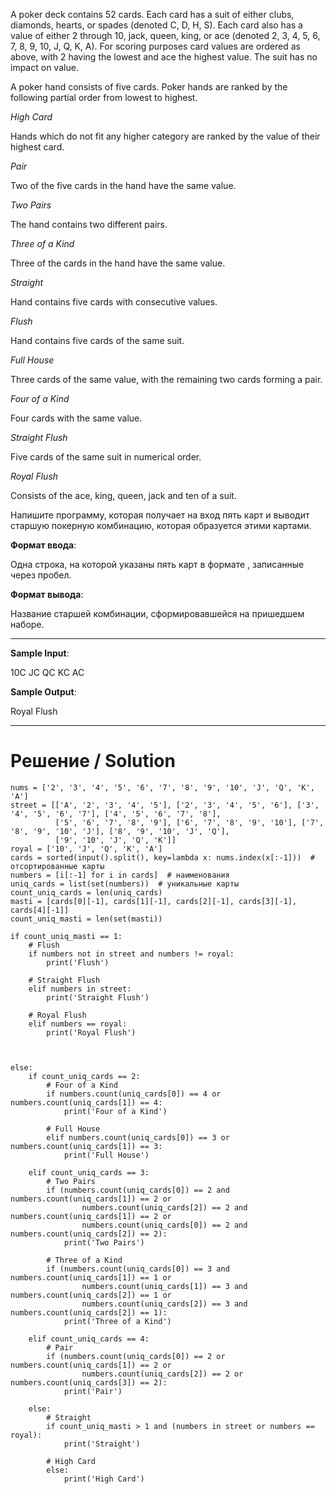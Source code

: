 A poker deck contains 52 cards. Each card has a suit of either clubs, diamonds, hearts, or spades (denoted C, D, H, S). Each card also has a value of either 2 through 10, jack, queen, king, or ace (denoted 2, 3, 4, 5, 6, 7, 8, 9, 10, J, Q, K, A). For scoring purposes card values are ordered as above, with 2 having the lowest and ace the highest value. The suit has no impact on value.

A poker hand consists of five cards. Poker hands are ranked by the following partial order from lowest to highest.


*High Card*

Hands which do not fit any higher category are ranked by the value of their highest card.

*Pair*

Two of the five cards in the hand have the same value.

*Two Pairs*

The hand contains two different pairs.

*Three of a Kind*

Three of the cards in the hand have the same value.

*Straight*

Hand contains five cards with consecutive values.

*Flush*

Hand contains five cards of the same suit.

*Full House*

Three cards of the same value, with the remaining two cards forming a pair.

*Four of a Kind*

Four cards with the same value.

*Straight Flush*

Five cards of the same suit in numerical order.

*Royal Flush*

Consists of the ace, king, queen, jack and ten of a suit.


﻿Напишите программу, которая получает на вход пять карт и выводит старшую покерную комбинацию, которая образуется этими картами.

**Формат ввода**:

Одна строка, на которой указаны пять карт в формате <value><suit>, записанные через пробел.

**Формат вывода**:

Название старшей комбинации, сформировавшейся на пришедшем наборе.

---

**Sample Input**:

10C JC QC KC AC

**Sample Output**:

Royal Flush

---

# Решение / Solution

```
nums = ['2', '3', '4', '5', '6', '7', '8', '9', '10', 'J', 'Q', 'K', 'A']
street = [['A', '2', '3', '4', '5'], ['2', '3', '4', '5', '6'], ['3', '4', '5', '6', '7'], ['4', '5', '6', '7', '8'],
          ['5', '6', '7', '8', '9'], ['6', '7', '8', '9', '10'], ['7', '8', '9', '10', 'J'], ['8', '9', '10', 'J', 'Q'],
          ['9', '10', 'J', 'Q', 'K']]
royal = ['10', 'J', 'Q', 'K', 'A']
cards = sorted(input().split(), key=lambda x: nums.index(x[:-1]))  # отсортированные карты
numbers = [i[:-1] for i in cards]  # наименования
uniq_cards = list(set(numbers))  # уникальные карты
count_uniq_cards = len(uniq_cards)
masti = [cards[0][-1], cards[1][-1], cards[2][-1], cards[3][-1], cards[4][-1]]
count_uniq_masti = len(set(masti))

if count_uniq_masti == 1:
    # Flush
    if numbers not in street and numbers != royal:
        print('Flush')

    # Straight Flush
    elif numbers in street:
        print('Straight Flush')

    # Royal Flush
    elif numbers == royal:
        print('Royal Flush')



else:
    if count_uniq_cards == 2:
        # Four of a Kind
        if numbers.count(uniq_cards[0]) == 4 or numbers.count(uniq_cards[1]) == 4:
            print('Four of a Kind')

        # Full House
        elif numbers.count(uniq_cards[0]) == 3 or numbers.count(uniq_cards[1]) == 3:
            print('Full House')

    elif count_uniq_cards == 3:
        # Two Pairs
        if (numbers.count(uniq_cards[0]) == 2 and numbers.count(uniq_cards[1]) == 2 or
                numbers.count(uniq_cards[2]) == 2 and numbers.count(uniq_cards[1]) == 2 or
                numbers.count(uniq_cards[0]) == 2 and numbers.count(uniq_cards[2]) == 2):
            print('Two Pairs')

        # Three of a Kind
        if (numbers.count(uniq_cards[0]) == 3 and numbers.count(uniq_cards[1]) == 1 or
                numbers.count(uniq_cards[1]) == 3 and numbers.count(uniq_cards[2]) == 1 or
                numbers.count(uniq_cards[2]) == 3 and numbers.count(uniq_cards[2]) == 1):
            print('Three of a Kind')

    elif count_uniq_cards == 4:
        # Pair
        if (numbers.count(uniq_cards[0]) == 2 or numbers.count(uniq_cards[1]) == 2 or
                numbers.count(uniq_cards[2]) == 2 or numbers.count(uniq_cards[3]) == 2):
            print('Pair')

    else:
        # Straight
        if count_uniq_masti > 1 and (numbers in street or numbers == royal):
            print('Straight')

        # High Card
        else:
            print('High Card')
```
